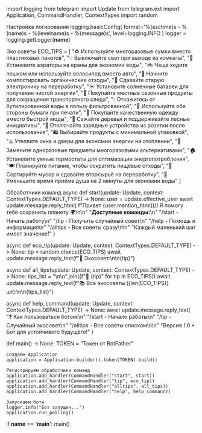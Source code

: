 import logging
from telegram import Update
from telegram.ext import Application, CommandHandler, ContextTypes
import random

Настройка логирования
logging.basicConfig(
    format='%(asctime)s - %(name)s - %(levelname)s - %(message)s',
    level=logging.INFO
)
logger = logging.getLogger(__name__)

Эко советы
ECO_TIPS = [
    "♻️ Используйте многоразовые сумки вместо пластиковых пакетов",
    "💡 Выключайте свет при выходе из комнаты",
    "🚰 Установите аэраторы на краны для экономии воды",
    "🚲 Чаще ходите пешком или используйте велосипед вместо авто",
    "🌱 Начните компостировать органические отходы",
    "📱 Сдавайте старую электронику на переработку",
    "☀️ Установите солнечные батареи для получения чистой энергии",
    "🥬 Покупайте местные сезонные продукты для сокращения транспортного следа",
    "💧 Откажитесь от бутилированной воды в пользу фильтрованной",
    "📄 Используйте обе стороны бумаги при печати",
    "👕 Покупайте качественную одежду вместо быстрой моды",
    "🌳 Сажайте деревья и поддерживайте лесные инициативы",
    "🔌 Отключайте зарядные устройства из розетки после использования",
    "🛍️ Выбирайте продукты с минимальной упаковкой",
    "♨️ Утеплите окна и двери для экономии энергии на отоплении",
    "🌿 Замените одноразовые предметы многоразовыми альтернативами",
    "🏠 Установите умные термостаты для оптимизации энергопотребления",
    "🍽️ Планируйте питание, чтобы сократить пищевые отходы",
    "🔄 Сортируйте мусор и сдавайте вторсырьё на переработку",
    "🚿 Уменьшите время приёма душа на 2 минуты для экономии воды"
]

Обработчики команд
async def start(update: Update, context: ContextTypes.DEFAULT_TYPE) -> None:
    user = update.effective_user
    await update.message.reply_html(
        f"Привет {user.mention_html()}! Я помогу тебе сохранить планету 🌍\n\n"
        "<b>Доступные команды:</b>\n"
        "/start - Начать работу\n"
        "/tip - Получить случайный совет\n"
        "/help - Помощь и информация\n"
        "/alltips - Все советы сразу\n\n"
        "Каждый маленький шаг имеет значение!"
    )

async def eco_tip(update: Update, context: ContextTypes.DEFAULT_TYPE) -> None:
    tip = random.choice(ECO_TIPS)
    await update.message.reply_text(f"🌟 Экосовет:\n\n{tip}")

async def all_tips(update: Update, context: ContextTypes.DEFAULT_TYPE) -> None:
    tips_list = "\n\n".join([f"🌿 {tip}" for tip in ECO_TIPS])
    await update.message.reply_text(f"📚 Все экосоветы ({len(ECO_TIPS)} шт):\n\n{tips_list}")

async def help_command(update: Update, context: ContextTypes.DEFAULT_TYPE) -> None:
    await update.message.reply_text(
        "❓ Как пользоваться ботом:\n"
        "/start - Начало работы\n"
        "/tip - Случайный экосовет\n"
        "/alltips - Все советы списком\n\n"
        "Версия 1.0 • Бот для устойчивого будущего!"
    )

def main() -> None:
    TOKEN = "Токен от BotFather"
    
    Создаем Application
    application = Application.builder().token(TOKEN).build()
    
    Регистрируем обработчики команд
    application.add_handler(CommandHandler("start", start))
    application.add_handler(CommandHandler("tip", eco_tip))
    application.add_handler(CommandHandler("alltips", all_tips))
    application.add_handler(CommandHandler("help", help_command))
    
    Запускаем бота
    logger.info("Бот запущен...")
    application.run_polling()

if __name__ == '__main__':
    main()
